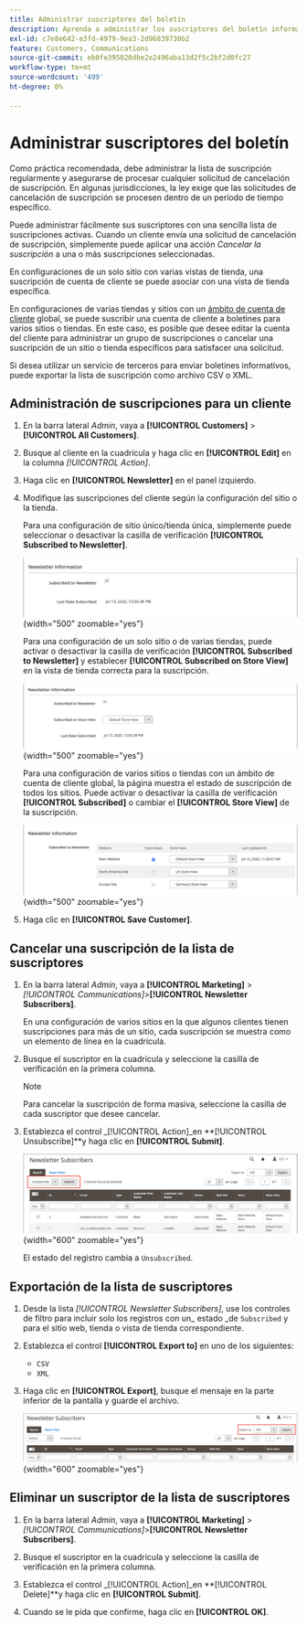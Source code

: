 ```yaml
---
title: Administrar suscriptores del boletín
description: Aprenda a administrar los suscriptores del boletín informativo con una sencilla lista de suscripciones activas.
exl-id: c7e8e642-e3fd-4979-9ea3-2d96839730b2
feature: Customers, Communications
source-git-commit: eb0fe395020dbe2e2496aba13d2f5c2bf2d0fc27
workflow-type: tm+mt
source-wordcount: '499'
ht-degree: 0%

---
```


# Administrar suscriptores del boletín

Como práctica recomendada, debe administrar la lista de suscripción regularmente y asegurarse de procesar cualquier solicitud de cancelación de suscripción. En algunas jurisdicciones, la ley exige que las solicitudes de cancelación de suscripción se procesen dentro de un período de tiempo específico.

Puede administrar fácilmente sus suscriptores con una sencilla lista de suscripciones activas. Cuando un cliente envía una solicitud de cancelación de suscripción, simplemente puede aplicar una acción _Cancelar la suscripción_ a una o más suscripciones seleccionadas.

En configuraciones de un solo sitio con varias vistas de tienda, una suscripción de cuenta de cliente se puede asociar con una vista de tienda específica.

En configuraciones de varias tiendas y sitios con un [ámbito de cuenta de cliente](../customers/customer-account-scope.md) global, se puede suscribir una cuenta de cliente a boletines para varios sitios o tiendas. En este caso, es posible que desee editar la cuenta del cliente para administrar un grupo de suscripciones o cancelar una suscripción de un sitio o tienda específicos para satisfacer una solicitud.

Si desea utilizar un servicio de terceros para enviar boletines informativos, puede exportar la lista de suscripción como archivo CSV o XML.

## Administración de suscripciones para un cliente

1. En la barra lateral _Admin_, vaya a **[!UICONTROL Customers]** > **[!UICONTROL All Customers]**.

1. Busque al cliente en la cuadrícula y haga clic en **[!UICONTROL Edit]** en la columna _[!UICONTROL Action]_.

1. Haga clic en **[!UICONTROL Newsletter]** en el panel izquierdo.

1. Modifique las suscripciones del cliente según la configuración del sitio o la tienda.

   Para una configuración de sitio único/tienda única, simplemente puede seleccionar o desactivar la casilla de verificación **[!UICONTROL Subscribed to Newsletter]**.

   ![Casilla de verificación de suscripción a newsletter de cliente de tienda única](./assets/newsletter-customer-single-store.png){width="500" zoomable="yes"}

   Para una configuración de un solo sitio o de varias tiendas, puede activar o desactivar la casilla de verificación **[!UICONTROL Subscribed to Newsletter]** y establecer **[!UICONTROL Subscribed on Store View]** en la vista de tienda correcta para la suscripción.

   ![Casilla de verificación de suscripción a newsletter de clientes de varias tiendas y selector de vista de tienda](./assets/newsletter-customer-multi-store.png){width="500" zoomable="yes"}

   Para una configuración de varios sitios o tiendas con un ámbito de cuenta de cliente global, la página muestra el estado de suscripción de todos los sitios. Puede activar o desactivar la casilla de verificación **[!UICONTROL Subscribed]** o cambiar el **[!UICONTROL Store View]** de la suscripción.

   ![Casillas de verificación de suscripción a boletines para clientes en varios sitios y selectores de vistas de tiendas](./assets/newsletter-customer-multi-site.png){width="500" zoomable="yes"}

1. Haga clic en **[!UICONTROL Save Customer]**.

## Cancelar una suscripción de la lista de suscriptores

1. En la barra lateral _Admin_, vaya a **[!UICONTROL Marketing]** > _[!UICONTROL Communications]_>**[!UICONTROL Newsletter Subscribers]**.

   En una configuración de varios sitios en la que algunos clientes tienen suscripciones para más de un sitio, cada suscripción se muestra como un elemento de línea en la cuadrícula.

1. Busque el suscriptor en la cuadrícula y seleccione la casilla de verificación en la primera columna.

   >[!NOTE]
   >
   >Para cancelar la suscripción de forma masiva, seleccione la casilla de cada suscriptor que desee cancelar.

1. Establezca el control _[!UICONTROL Action]_en **[!UICONTROL Unsubscribe]**y haga clic en **[!UICONTROL Submit]**.

   ![Cancelar suscripción al boletín](./assets/newsletter-unsubscribe.png){width="600" zoomable="yes"}

   El estado del registro cambia a `Unsubscribed`.

## Exportación de la lista de suscriptores

1. Desde la lista _[!UICONTROL Newsletter Subscribers]_, use los controles de filtro para incluir solo los registros con un_ estado _de `Subscribed` y para el sitio web, tienda o vista de tienda correspondiente.

1. Establezca el control **[!UICONTROL Export to]** en uno de los siguientes:

   - `CSV`
   - `XML`

1. Haga clic en **[!UICONTROL Export]**, busque el mensaje en la parte inferior de la pantalla y guarde el archivo.

   ![Exportar suscriptores al boletín informativo](./assets/newsletter-subscribers-export.png){width="600" zoomable="yes"}

## Eliminar un suscriptor de la lista de suscriptores

1. En la barra lateral _Admin_, vaya a **[!UICONTROL Marketing]** > _[!UICONTROL Communications]_>**[!UICONTROL Newsletter Subscribers]**.

1. Busque el suscriptor en la cuadrícula y seleccione la casilla de verificación en la primera columna.

1. Establezca el control _[!UICONTROL Action]_en **[!UICONTROL Delete]**y haga clic en **[!UICONTROL Submit]**.

1. Cuando se le pida que confirme, haga clic en **[!UICONTROL OK]**.
